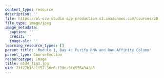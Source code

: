 ```yaml
---
content_type: resource
description: ''
file: https://ol-ocw-studio-app-production.s3.amazonaws.com/courses/20-109-laboratory-fundamentals-in-biological-engineering-spring-2010/73f27b151f573bc0f29c6fe555434fa8_m1d4_fig1.jpg
file_type: image/jpeg
image_metadata:
  caption: ''
  credit: ''
  image-alt: ''
learning_resource_types: []
parent_title: 'Module 1, Day 4: Purify RNA and Run Affinity Column'
parent_type: CourseSection
resourcetype: Image
title: m1d4_fig1.jpg
uid: 73f27b15-1f57-3bc0-f29c-6fe555434fa8
---
```

